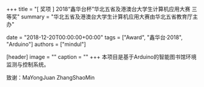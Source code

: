 +++
title = "[ 奖项 ] 2018“鑫华台杯”华北五省及港澳台大学生计算机应用大赛 三等奖"
summary = "华北五省及港澳台大学生计算机应用大赛由华北五省教育厅主办"

date = "2018-12-20T00:00:00+00:00"
tags = ["Award", "鑫华台·2018", "Arduino"]
authors = ["mindul"]

[header]
image = ""
caption = ""
+++
本项目是基于Arduino的智能图书馆环境监测与控制系统。

致谢：MaYongJuan ZhangShaoMin